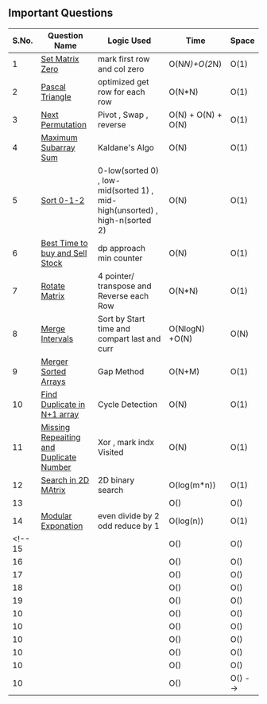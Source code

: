 ## Important Questions

S.No. | Question Name | Logic Used  | Time | Space
------|---------------|--------------|----------|--------|
1 | [Set Matrix Zero](./01-set-matrix-zero.cpp) | mark first row and col zero| O(N*N)+O(2*N) | O(1)
2 | [Pascal Triangle](./02-pascals-triangle.cpp) |optimized get row for each row | O(N*N) | O(1) 
3 | [Next Permutation](./03-next-permutation.cpp) |Pivot , Swap , reverse | O(N) + O(N) + O(N) | O(1)  
4 | [Maximum Subarray Sum](./04-maximum-subarray-sum.cpp) |Kaldane's Algo| O(N) | O(1)  
5 | [Sort 0-1-2](./05-sort-012.cpp) |0-low(sorted 0) , low-mid(sorted 1) , mid-high(unsorted) , high-n(sorted 2)| O(N) | O(1)  
6 | [Best Time to buy and Sell Stock](./06-best-time-to-buy-sell-stock.cpp) |dp approach min counter| O(N) | O(1)  
7 | [Rotate Matrix](./07-rotate-matrix.cpp) |4 pointer/ transpose and Reverse each Row| O(N*N) | O(1)  
8 | [Merge Intervals](./08-merge-intervals.cpp) |Sort by Start time and compart last and curr| O(NlogN) +O(N) | O(N)  
9 | [Merger Sorted Arrays](./09-merge-sorted-array.cpp) |Gap Method| O(N+M) | O(1)  
10 | [Find Duplicate in N+1 array](./10-find-duplicate-in-N%2B1.cpp) |Cycle Detection| O(N) | O(1) 
11 | [Missing Repeaiting and Duplicate Number](./11-missing-rrepeting-number.cpp) |Xor , mark indx Visited| O(N) | O(1) 
12 | [Search in 2D MAtrix ](./12-search-in2d-matrix.cpp) |2D binary search| O(log(m*n)) | O(1) 
13 | []() || O() | O() 
14 | [Modular Exponation](./14-modular-emponetion.cpp) |even divide by 2 odd reduce by 1 | O(log(n)) | O(1) 
<!-- 15 | []() || O() | O() 
16 | []() || O() | O() 
17 | []() || O() | O() 
18 | []() || O() | O() 
19 | []() || O() | O() 
10 | []() || O() | O() 
10 | []() || O() | O() 
10 | []() || O() | O() 
10 | []() || O() | O() 
10 | []() || O() | O() 
10 | []() || O() | O()  -->
